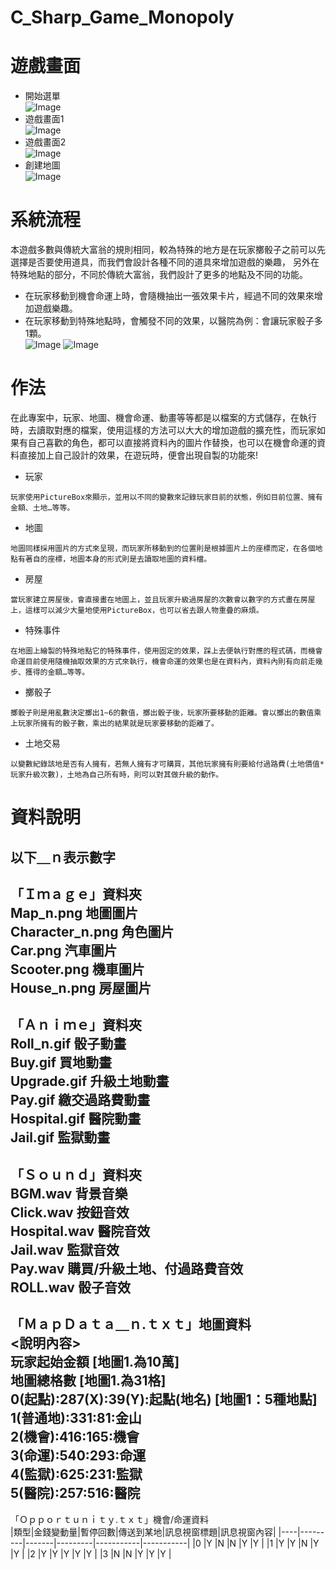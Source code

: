 # C_Sharp_Game_Monopoly
# 遊戲畫面
  * 開始選單  
    ![Image](https://github.com/liti2891/C_Sharp_Game_Monopoly/blob/main/game%20menu.jpg)
  * 遊戲畫面1  
    ![Image](https://github.com/liti2891/C_Sharp_Game_Monopoly/blob/main/game1.JPG)
  * 遊戲畫面2  
    ![Image](https://github.com/liti2891/C_Sharp_Game_Monopoly/blob/main/game2.JPG)
  * 創建地圖  
    ![Image](https://github.com/liti2891/C_Sharp_Game_Monopoly/blob/main/map%20generation.JPG)

# 系統流程  
本遊戲多數與傳統大富翁的規則相同，較為特殊的地方是在玩家擲骰子之前可以先選擇是否要使用道具，而我們會設計各種不同的道具來增加遊戲的樂趣，
另外在特殊地點的部分，不同於傳統大富翁，我們設計了更多的地點及不同的功能。
* 在玩家移動到機會命運上時，會隨機抽出一張效果卡片，經過不同的效果來增加遊戲樂趣。
* 在玩家移動到特殊地點時，會觸發不同的效果，以醫院為例：會讓玩家骰子多1顆。  
![Image](https://github.com/liti2891/C_Sharp_Game_Monopoly/blob/main/process%20chart1.png)
![Image](https://github.com/liti2891/C_Sharp_Game_Monopoly/blob/main/process%20chart2.png)

# 作法  
在此專案中，玩家、地圖、機會命運、動畫等等都是以檔案的方式儲存，在執行時，去讀取對應的檔案，使用這樣的方法可以大大的增加遊戲的擴充性，而玩家如果有自己喜歡的角色，都可以直接將資料內的圖片作替換，也可以在機會命運的資料直接加上自己設計的效果，在遊玩時，便會出現自製的功能來!  
* 玩家
```
玩家使用PictureBox來顯示，並用以不同的變數來記錄玩家目前的狀態，例如目前位置、擁有金額、土地…等等。
```
* 地圖
```
地圖同樣採用圖片的方式來呈現，而玩家所移動到的位置則是根據圖片上的座標而定，在各個地點有著自的座標，地圖本身的形式則是去讀取地圖的資料檔。
```
* 房屋
```
當玩家建立房屋後，會直接畫在地圖上，並且玩家升級過房屋的次數會以數字的方式畫在房屋上，這樣可以減少大量地使用PictureBox，也可以省去跟人物重疊的麻煩。
```
* 特殊事件
```
在地圖上繪製的特殊地點它的特殊事件，使用固定的效果，踩上去便執行對應的程式碼，而機會命運目前使用隨機抽取效果的方式來執行，機會命運的效果也是在資料內，資料內則有向前走幾步、獲得的金額…等等。
```
* 擲骰子
```
擲骰子則是用亂數決定擲出1~6的數值，擲出骰子後，玩家所要移動的距離。會以擲出的數值乘上玩家所擁有的骰子數，乘出的結果就是玩家要移動的距離了。
```
* 土地交易
```
以變數紀錄該地是否有人擁有，若無人擁有才可購買，其他玩家擁有則要給付過路費(土地價值*玩家升級次數)，土地為自己所有時，則可以對其做升級的動作。
```
# 資料說明
**以下＿ｎ表示數字**
---
「Ｉｍａｇｅ」資料夾  
Map_n.png		地圖圖片  
Character_n.png	角色圖片  
Car.png			汽車圖片  
Scooter.png		機車圖片  
House_n.png		房屋圖片  
---
「Ａｎｉｍｅ」資料夾  
Roll_n.gif			骰子動畫  
Buy.gif			買地動畫  
Upgrade.gif		升級土地動畫  
Pay.gif			繳交過路費動畫  
Hospital.gif		醫院動畫  
Jail.gif			監獄動畫  
---
「Ｓｏｕｎｄ」資料夾  
BGM.wav		背景音樂  
Click.wav		按鈕音效  
Hospital.wav		醫院音效  
Jail.wav			監獄音效  
Pay.wav			購買/升級土地、付過路費音效  
ROLL.wav		骰子音效  
---
「ＭａｐＤａｔａ＿ｎ.ｔｘｔ」地圖資料  
<說明內容>  
玩家起始金額			[地圖1.為10萬]  
地圖總格數			[地圖1.為31格]  
0(起點):287(X):39(Y):起點(地名)	[地圖1：5種地點]  
1(普通地):331:81:金山  
2(機會):416:165:機會  
3(命運):540:293:命運  
4(監獄):625:231:監獄  
5(醫院):257:516:醫院  
---
「Ｏｐｐｏｒｔｕｎｉｔｙ.ｔｘｔ」機會/命運資料  
|類型|金錢變動量|暫停回數|傳送到某地|訊息視窗標題|訊息視窗內容|
|----|---------|-------|---------|-----------|-----------|
|0  |Y         |N      |N        |Y          |Y          |
|1  |Y         |Y      |N        |Y          |Y          |
|2  |Y         |Y      |Y        |Y          |Y          |
|3  |N         |N      |Y        |Y          |Y          |
